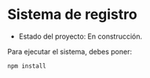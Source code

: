 <h1>Sistema de registro</h1>

- Estado del proyecto: En construcción.

Para ejecutar el sistema, debes poner:

``` npm install ```
